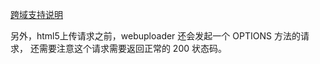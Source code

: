 [跨域支持说明](http://fex.baidu.com/ueditor/#dev-crossdomain)

另外，html5上传请求之前，webuploader 还会发起一个 OPTIONS 方法的请求，
还需要注意这个请求需要返回正常的 200 状态码。